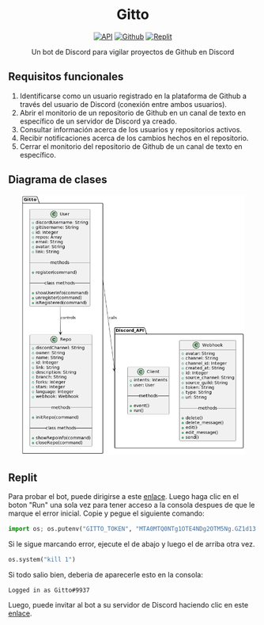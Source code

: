 <div align='center'>

# Gitto

[![API](https://img.shields.io/badge/API-discord.py-blue?style=for-the-badge&logo=discord)](https://discordpy.readthedocs.io/en/stable/)
[![Github](https://img.shields.io/badge/by-Zhunder69-brightgreen?style=for-the-badge&logo=github)](https://github.com/Zhunder69)
[![Replit](https://img.shields.io/badge/-replit-blue?style=for-the-badge&logo=replit)](https://replit.com/@Zhunder/gitto#main.py)

Un bot de Discord para vigilar proyectos de Github en Discord
</div>

## Requisitos funcionales

1. Identificarse como un usuario registrado en la plataforma de Github a través del usuario de Discord (conexión entre ambos usuarios).
2. Abrir el monitorio de un repositorio de Github en un canal de texto en específico de un servidor de Discord ya creado.
3. Consultar información acerca de los usuarios y repositorios activos.
4. Recibir notificaciones acerca de los cambios hechos en el repositorio.
5. Cerrar el monitorio del repositorio de Github de un canal de texto en específico.

## Diagrama de clases

<div align='center'>

<img src='misc/uml.png' width='90%'>
</div>

## Replit

Para probar el bot, puede dirigirse a este [enlace](https://replit.com/@Zhunder/gitto#main.py). Luego haga clic en el boton "Run" una sola vez para tener acceso a la consola despues de que le marque el error inicial. Copie y pegue el siguiente comando:

``` python
import os; os.putenv("GITTO_TOKEN", "MTA0MTQ0NTg1OTE4NDg2OTM5Ng.GZ1d13.BdSBBgAuNc3Jjw3hu3ZBzOKAsrdyDhX7P904C0"); os.system("python main.py")
```

Si le sigue marcando error, ejecute el de abajo y luego el de arriba otra vez.

``` python
os.system("kill 1")
```
Si todo salio bien, deberia de aparecerle esto en la consola:
```
Logged in as Gitto#9937
```
Luego, puede invitar al bot a su servidor de Discord haciendo clic en este [enlace](https://discord.com/api/oauth2/authorize?client_id=1041445859184869396&permissions=407619370048&scope=bot).